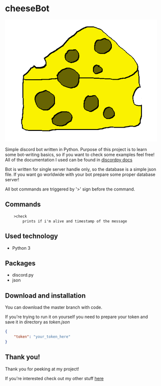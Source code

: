 # cheeseBot
![It's a front pic!](https://github.com/alehee/cheeseBot/blob/main/git_res/logo.png?raw=true)

Simple discord bot written in Python. Purpose of this project is to learn some bot-writing basics, so if you want to check some examples feel free! All of the documentation I used can be found in [discordpy docs](https://discordpy.readthedocs.io/en/stable/)

Bot is written for single server handle only, so the database is a simple json file. If you want go worldwide with your bot prepare some proper database server!

All bot commands are triggered by '>' sign before the command.

## Commands
```
    >check
        prints if i'm alive and timestamp of the message
```

## Used technology
* Python 3

## Packages
* discord.py
* json

## Download and installation
You can download the master branch with code.

If you're trying to run it on yourself you need to prepare your token and save it in directory as *token.json*
```json
{
    "token": "your_token_here"
}
```

## Thank you!
Thank you for peeking at my project!

If you're interested check out my other stuff [here](https://github.com/alehee)
